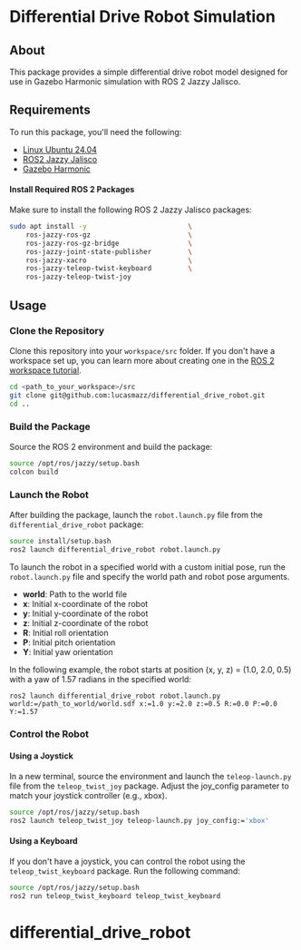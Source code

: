 # Differential Drive Robot Simulation

## About

This package provides a simple differential drive robot model designed for use in Gazebo Harmonic simulation with ROS 2 Jazzy Jalisco. 

## Requirements

To run this package, you'll need the following:

- [Linux Ubuntu 24.04](https://ubuntu.com/blog/tag/ubuntu-24-04-lts)
- [ROS2 Jazzy Jalisco](https://docs.ros.org/en/rolling/Releases/Release-Jazzy-Jalisco.html)
- [Gazebo Harmonic](https://gazebosim.org/docs/harmonic/getstarted/) 


#### Install Required ROS 2 Packages

Make sure to install the following ROS 2 Jazzy Jalisco packages:

```bash
sudo apt install -y                         \
    ros-jazzy-ros-gz                        \
    ros-jazzy-ros-gz-bridge                 \
    ros-jazzy-joint-state-publisher         \
    ros-jazzy-xacro                         \
    ros-jazzy-teleop-twist-keyboard         \
    ros-jazzy-teleop-twist-joy 
```

## Usage

### Clone the Repository

Clone this repository into your ``workspace/src`` folder. If you don't have a workspace set up, you can learn more about creating one in the [ROS 2 workspace tutorial](https://docs.ros.org/en/jazzy/Tutorials/Beginner-Client-Libraries/Creating-A-Workspace/Creating-A-Workspace.html).


```bash
cd <path_to_your_workspace>/src
git clone git@github.com:lucasmazz/differential_drive_robot.git
cd ..
```

### Build the Package

Source the ROS 2 environment and build the package:

```bash
source /opt/ros/jazzy/setup.bash
colcon build
```

### Launch the Robot

After building the package, launch the ```robot.launch.py``` file from the ```differential_drive_robot``` package:

```bash
source install/setup.bash
ros2 launch differential_drive_robot robot.launch.py
```

To launch the robot in a specified world with a custom initial pose, run the `robot.launch.py` file and specify the world path and robot pose arguments.


- **world**: Path to the world file 
- **x**: Initial x-coordinate of the robot
- **y**: Initial y-coordinate of the robot
- **z**: Initial z-coordinate of the robot
- **R**: Initial roll orientation
- **P**: Initial pitch orientation
- **Y**: Initial yaw orientation

In the following example, the robot starts at position (x, y, z) = (1.0, 2.0, 0.5) with a yaw of 1.57 radians in the specified world:

```
ros2 launch differential_drive_robot robot.launch.py world:=/path_to_world/world.sdf x:=1.0 y:=2.0 z:=0.5 R:=0.0 P:=0.0 Y:=1.57
```

### Control the Robot

#### Using a Joystick

In a new terminal, source the environment and launch the ```teleop-launch.py``` file from the ```teleop_twist_joy``` package. Adjust the joy_config parameter to match your joystick controller (e.g., xbox).

```bash
source /opt/ros/jazzy/setup.bash
ros2 launch teleop_twist_joy teleop-launch.py joy_config:='xbox'
```

#### Using a Keyboard

If you don't have a joystick, you can control the robot using the ```teleop_twist_keyboard``` package. Run the following command:

```bash
source /opt/ros/jazzy/setup.bash
ros2 run teleop_twist_keyboard teleop_twist_keyboard
```
# differential_drive_robot

